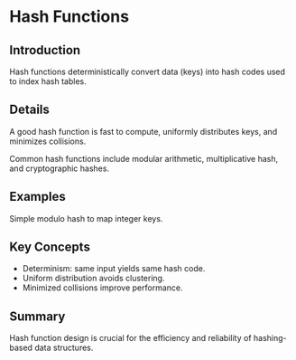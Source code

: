 # Hash Functions

## Introduction
Hash functions deterministically convert data (keys) into hash codes used to index hash tables.

## Details
A good hash function is fast to compute, uniformly distributes keys, and minimizes collisions.

Common hash functions include modular arithmetic, multiplicative hash, and cryptographic hashes.

## Examples
Simple modulo hash to map integer keys.

## Key Concepts
- Determinism: same input yields same hash code.  
- Uniform distribution avoids clustering.  
- Minimized collisions improve performance.

## Summary
Hash function design is crucial for the efficiency and reliability of hashing-based data structures.
